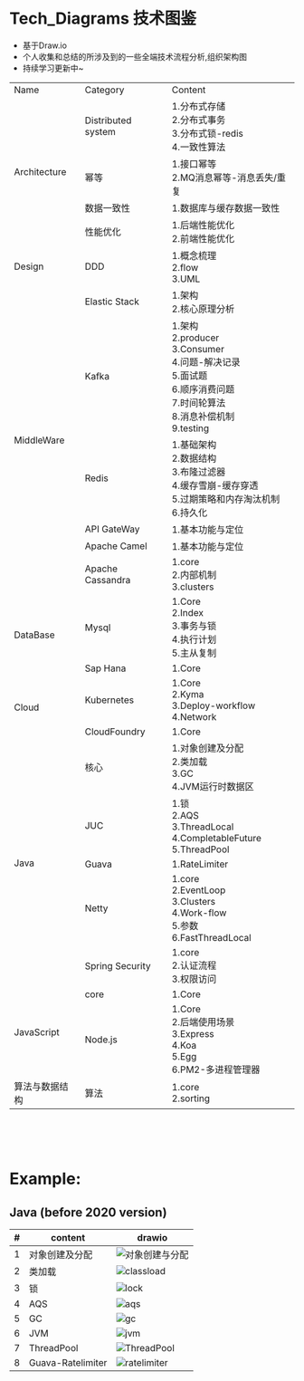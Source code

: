 # Tech_Diagrams  技术图鉴
* 基于Draw.io
* 个人收集和总结的所涉及到的一些全端技术流程分析,组织架构图
* 持续学习更新中~

<table>
    <tr>
        <td>Name</td> 
        <td>Category</td> 
        <td>Content</td> 
    </tr>
    <tr>
        <td rowspan="4">Architecture</td>    
        <td>Distributed system</td>
        <td>
            1.分布式存储 <br>
            2.分布式事务 <br> 
            3.分布式锁-redis  <br>
            4.一致性算法  <br>
        </td>  
    </tr>
    <tr>
        <td>幂等</td>  
        <td>
            1.接口幂等 <br>
            2.MQ消息幂等-消息丢失/重复
        </td>  
    </tr>
    <tr>
        <td>数据一致性</td>  
        <td>
            1.数据库与缓存数据一致性
        </td>  
    </tr>
    <tr>
        <td>性能优化</td>
        <td>
            1.后端性能优化  <br>
            2.前端性能优化 <br>
        </td>
    </tr>
    </th columnspan="3">
    <tr>
        <td rowspan="1">Design</td>    
        <td>DDD</td>
        <td>
            1.概念梳理 <br>
            2.flow <br> 
            3.UML  <br>
        </td>  
    </tr>
    </th columnspan="3">
    <tr>
        <td rowspan="6">MiddleWare</td>
        <td>Elastic Stack</td>
        <td>
            1.架构 <br>
            2.核心原理分析
        </td>    
    </tr>
    <tr>
        <td>Kafka</td>
        <td>
            1.架构 <br>
            2.producer <br>
            3.Consumer <br>
            4.问题-解决记录 <br>
            5.面试题 <br>
            6.顺序消费问题 <br>
            7.时间轮算法 <br>
            8.消息补偿机制 <br>
            9.testing <br>
        </td>    
    </tr>
    <tr>
        <td>Redis</td>
        <td>
            1.基础架构 <br>
            2.数据结构 <br>
            3.布隆过滤器 <br>
            4.缓存雪崩-缓存穿透 <br>
            5.过期策略和内存淘汰机制 <br>
            6.持久化 <br>
        </td>
    </tr>
    <tr>
        <td>API GateWay</td>
        <td>
            1.基本功能与定位
        </td>
    </tr>
    <tr>
        <td>Apache Camel</td>
        <td>
            1.基本功能与定位
        </td>
    </tr>  
    <tr>
        <td>Apache Cassandra</td>
        <td>
            1.core <br>
            2.内部机制 <br>
            3.clusters <br>
        </td>
    </tr>    
    </th columnspan="3">
    <tr>
        <td rowspan="2">DataBase</td>
        <td>Mysql</td>
        <td>
            1.Core <br/>
            2.Index <br/>
            3.事务与锁 <br/>
            4.执行计划 <br/> 
            5.主从复制 <br/>
        </td>
    </tr>
    <tr>
        <td>Sap Hana</td>
        <td>
            1.Core <br/>
        </td>
    </tr>
    </th columnspan="3">
    <tr>
        <td rowspan="2">Cloud</td>
        <td>Kubernetes</td>
        <td>
            1.Core <br />
            2.Kyma <br />
            3.Deploy-workflow <br />
            4.Network <br /> 
        </td>
    </tr>
    <tr>
        <td>CloudFoundry</td>
        <td>
            1.Core <br />
        </td>
    </tr>
    </th columnspan="3">
    <tr>
        <td rowspan="5">Java</td>
        <td>核心</td>
        <td>
            1.对象创建及分配<br />
            2.类加载<br />
            3.GC<br />
            4.JVM运行时数据区<br /> 
        </td>
    </tr>
    <tr>
        <td>JUC</td>
        <td>
            1.锁<br />
            2.AQS<br />
            3.ThreadLocal<br />
            4.CompletableFuture<br />
            5.ThreadPool
        </td>
    </tr>
    <tr>
        <td>Guava</td>
        <td>
            1.RateLimiter<br />
        </td>
    </tr>
    <tr>
        <td>Netty</td>
        <td>
            1.core <br />
            2.EventLoop <br />
            3.Clusters <br />
            4.Work-flow <br />
            5.参数 <br />
            6.FastThreadLocal <br />
        </td>
    </tr>
    <tr>
        <td>Spring Security</td>
        <td>
            1.core <br />
            2.认证流程 <br />
            3.权限访问 <br />
        </td>
    </tr>
    </th columnspan="3">
    <tr>
        <td rowspan="2">JavaScript</td>
        <td>core</td>
        <td>
            1.Core <br />
        </td>
    </tr>
    <tr>
        <td>Node.js</td>
        <td>
            1.Core <br />
            2.后端使用场景 <br />
            3.Express  <br />
            4.Koa  <br />
            5.Egg  <br />
            6.PM2-多进程管理器 <br /> 
        </td>
    </tr>
    </th columnspan="3">
    <tr>
        <td rowspan="1">算法与数据结构</td>
        <td>算法</td>
        <td>
            1.core <br>
            2.sorting <br>
        </td>
    </tr>
</table>


<br>
<br>
<br>

# Example:
## Java (before 2020 version)

| # | content | drawio |
| --- | ------- | ------ |
| 1 | 对象创建及分配 | ![对象创建与分配](images/对象创建及分配.png) |
| 2 | 类加载 | ![classload](images/类加载.png) |
| 3 | 锁 | ![lock](images/锁.png) |
| 4 | AQS | ![aqs](images/AQS-及其关联的同步工具类-关系流程图.svg) |
| 5 | GC | ![gc](images/GC.png) |
| 6 | JVM | ![jvm](images/JVM.png) |
| 7 | ThreadPool | ![ThreadPool](images/ThreadPool.svg) |
| 8 | Guava-Ratelimiter | ![ratelimiter](images/ratelimiter.svg) |






